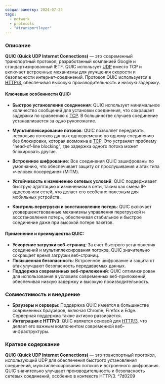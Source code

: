```yaml
---
создал заметку: 2024-07-24
tags:
  - network
  - protocols
  - "#transportlayer"
---
```

### Описание

**QUIC (Quick UDP Internet Connections)** — это современный транспортный протокол, разработанный компанией Google и стандартизированный IETF. QUIC использует [UDP](UDP.md) вместо TCP и включает встроенные механизмы для улучшения скорости и безопасности интернет-соединений. Протокол QUIC используется в [HTTP/3](HTTP%203.md), обеспечивая высокую производительность и низкую задержку.
#### Ключевые особенности QUIC:

- **Быстрое установление соединения**: QUIC использует минимальное количество сообщений для установки соединения, что сокращает задержки по сравнению с [TCP](TCP.md). В большинстве случаев соединение устанавливается за одно рукопожатие.
    
- **Мультиплексирование потоков**: QUIC позволяет передавать несколько потоков данных одновременно по одному соединению без блокировки, которая возможна в [TCP](TCP.md). Это устраняет проблему "head-of-line blocking", где задержка одного потока может блокировать другие.
    
- **Встроенное шифрование**: Все соединения QUIC зашифрованы по умолчанию, что обеспечивает защиту от прослушивания и атак типа «человек посередине» (MITM).
    
- **Устойчивость к изменению сетевых условий**: QUIC поддерживает быструю адаптацию к изменениям в сети, таким как смена IP-адресов или сетей, что делает его особенно полезным для мобильных устройств.
    
- **Контроль перегрузки и восстановление потерь**: QUIC включает усовершенствованные механизмы управления перегрузкой и восстановления потерь, обеспечивая стабильное и быстрое соединение даже при высокой потере пакетов.
    

#### Применение и преимущества QUIC:

- **Ускорение загрузки веб-страниц**: За счет быстрого установления соединений и мультиплексирования потоков, QUIC значительно сокращает время загрузки веб-страниц.
- **Повышенная безопасность**: Встроенное шифрование и защита от атак улучшают безопасность передаваемых данных.
- **Поддержка современных веб-приложений**: QUIC оптимизирован для использования в условиях современных веб-приложений, обеспечивая низкую задержку и высокую производительность.

### Совместимость и внедрение

- **Браузеры и серверы**: Поддержка QUIC имеется в большинстве современных браузеров, включая Chrome, Firefox и Edge. Серверная поддержка также активно развивается.
- **Интеграция с HTTP/3**: QUIC является основой для [HTTP/3](HTTP%203.md), что делает его важным компонентом современной веб-инфраструктуры.

### Краткое содержание

**QUIC (Quick UDP Internet Connections)** — это транспортный протокол, использующий UDP для обеспечения быстрого установления соединений, мультиплексирования потоков и встроенного шифрования. QUIC значительно улучшает производительность и безопасность сетевых соединений, особенно в контексте HTTP/3. ^7d0209